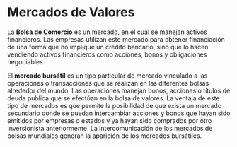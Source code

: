 # Mercados de Valores

La **Bolsa de Comercio** es un mercado, en el cual se manejan activos financieros. Las empresas utilizan este mercado para obtener financiación de una forma que no implique un crédito bancario, sino que lo hacen vendiendo activos financieros como acciones, bonos y obligaciones negociables.

El **mercado bursátil** es un tipo particular de mercado vinculado a las operaciones o transacciones que se realizan en las diferentes bolsas alrededor del mundo. Las operaciones manejan bonos, acciones o títulos de deuda publica que se efectúan en la bolsa de valores. La ventaja de este tipo de mercados es que permite la posibilidad de que exista un mercado secundario donde se puedan intercambiar acciones y bonos que hayan sido emitidos por empresas o estados y ya hayan sido comprados por otro inversionista anteriormente. La intercomunicación de los mercados de bolsas mundiales generan la aparición de los mercados bursátiles.

